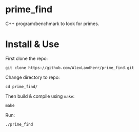 # prime_find
C++ program/benchmark to look for primes.

# Install & Use
First clone the repo:
```
git clone https://github.com/AlexLandherr/prime_find.git
```
Change directory to repo:
```
cd prime_find/
```

Then build & compile using `make`:
```
make
```

Run:
```
./prime_find
```
